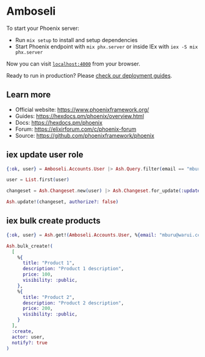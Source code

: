 # Amboseli

To start your Phoenix server:

- Run `mix setup` to install and setup dependencies
- Start Phoenix endpoint with `mix phx.server` or inside IEx with `iex -S mix phx.server`

Now you can visit [`localhost:4000`](http://localhost:4000) from your browser.

Ready to run in production? Please [check our deployment guides](https://hexdocs.pm/phoenix/deployment.html).

## Learn more

- Official website: <https://www.phoenixframework.org/>
- Guides: <https://hexdocs.pm/phoenix/overview.html>
- Docs: <https://hexdocs.pm/phoenix>
- Forum: <https://elixirforum.com/c/phoenix-forum>
- Source: <https://github.com/phoenixframework/phoenix>

## iex update user role

```elixir
{:ok, user} = Amboseli.Accounts.User |> Ash.Query.filter(email == "mburu@warui.cc") |> Ash.read(authorize?: false)

user = List.first(user)

changeset = Ash.Changeset.new(user) |> Ash.Changeset.for_update(:update, %{role: :author})

Ash.update!(changeset, authorize?: false)


```

## iex bulk create products

```elixir
{:ok, user} = Ash.get!(Amboseli.Accounts.User, %{email: "mburu@warui.cc"}, authorize?: false)

Ash.bulk_create!(
  [
    %{
      title: "Product 1",
      description: "Product 1 description",
      price: 100,
      visibility: :public,
    },
    %{
      title: "Product 2",
      description: "Product 2 description",
      price: 200,
      visibility: :public,
    }
  ],
  :create,
  actor: user,
  notify?: true
)
```
